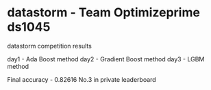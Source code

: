 # datastorm - Team Optimizeprime ds1045
datastorm competition results

day1 - Ada Boost method
day2 - Gradient Boost method
day3 - LGBM method

Final accuracy - 0.82616  No.3 in private leaderboard
